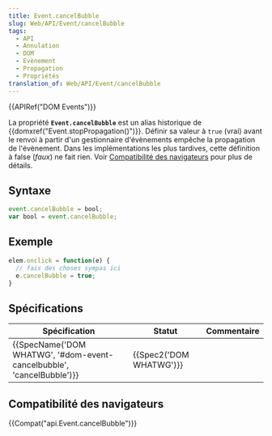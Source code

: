 ```yaml
---
title: Event.cancelBubble
slug: Web/API/Event/cancelBubble
tags:
  - API
  - Annulation
  - DOM
  - Evènement
  - Propagation
  - Propriétés
translation_of: Web/API/Event/cancelBubble
---
```

{{APIRef("DOM Events")}}

La propriété **`Event.cancelBubble`** est un alias historique de {{domxref("Event.stopPropagation()")}}. Définir sa valeur à `true` (vrai) avant le renvoi à partir d'un gestionnaire d'évènements empêche la propagation de l'évènement. Dans les implémentations les plus tardives, cette définition à false (_faux_) ne fait rien. Voir [Compatibilité des navigateurs](#compatibilité_des_navigateurs) pour plus de détails.

## Syntaxe

```js
event.cancelBubble = bool;
var bool = event.cancelBubble;
```

## Exemple

```js
elem.onclick = function(e) {
  // fais des choses sympas ici
  e.cancelBubble = true;
}
```

## Spécifications

| Spécification                                                                                | Statut                           | Commentaire |
| -------------------------------------------------------------------------------------------- | -------------------------------- | ----------- |
| {{SpecName('DOM WHATWG', '#dom-event-cancelbubble', 'cancelBubble')}} | {{Spec2('DOM WHATWG')}} |             |

## Compatibilité des navigateurs

{{Compat("api.Event.cancelBubble")}}
